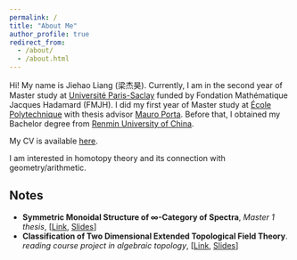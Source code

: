 ```yaml
---
permalink: /
title: "About Me"
author_profile: true
redirect_from: 
  - /about/
  - /about.html
---
```


Hi! My name is Jiehao Liang (梁杰昊). Currently, I am in the second year of Master study at <ins>Université Paris-Saclay</ins> funded by Fondation Mathématique Jacques Hadamard (FMJH). I did my first year of Master study at <ins>École Polytechnique</ins> with thesis advisor [Mauro Porta](https://sites.google.com/view/mauroporta). Before that, I obtained my Bachelor degree from <ins>Renmin University of China</ins>. 

My CV is available [here](https://drive.google.com/file/d/1m-gMMVMBJvGW2LPWjJJ7HuZ5QY2JM0dB/view?usp=sharing).

I am interested in homotopy theory and its connection with geometry/arithmetic. 

## Notes
* **Symmetric Monoidal Structure of ∞-Category of Spectra**, *Master 1 thesis*, [[Link](https://drive.google.com/file/d/1tyoF19q26ngIW3odZgoA25nxniODcVJV/view?usp=sharing), [Slides](https://drive.google.com/file/d/1_nO83gQ_1nQoSNyaqscGPdqjYL1pKzEb/view?usp=drive_link)]
* **Classification of Two Dimensional Extended Topological Field Theory**. *reading course project in algebraic topology*, [[Link](https://drive.google.com/file/d/1vxmySv75rZJLJOrGMZ7YkaPb-u8Y5tFD/view?usp=sharing), [Slides](https://drive.google.com/file/d/1kRDcc9qV7mW3UMPcc9RVaLYSeLVBIGpD/view?usp=sharing)]


  
